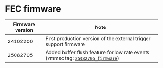 # FEC firmware
| Firmware version| Note | 
| --- | --- |
| 24102200 | First production version of the external trigger support firmware |
| 25082705 | Added buffer flush feature for low rate events (vmmsc tag: [`25082705_firmware`](https://github.com/FRIBDAQ/vmmsc/releases/tag/25082705_firmware)) |

